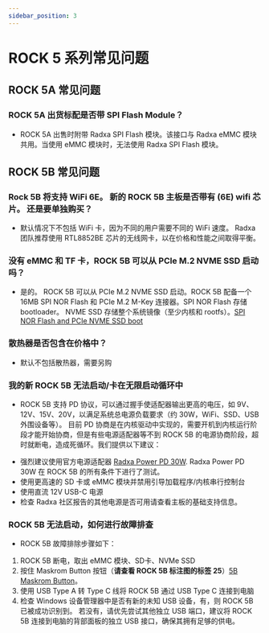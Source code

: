 ```yaml
---
sidebar_position: 3
---
```


# ROCK 5 系列常见问题

## ROCK 5A 常见问题

### ROCK 5A 出货标配是否带 SPI Flash Module？

- ROCK 5A 出售时附带 Radxa SPI Flash 模块。该接口与 Radxa eMMC 模块共用。当使用 eMMC 模块时，无法使用 Radxa SPI Flash 模块。

## ROCK 5B 常见问题

### Rock 5B 将支持 WiFi 6E。 新的 ROCK 5B 主板是否带有 (6E) wifi 芯片。 还是要单独购买？

- 默认情况下不包括 WiFi 卡，因为不同的用户需要不同的 WiFi 速度。 Radxa 团队推荐使用 RTL8852BE 芯片的无线网卡，以在价格和性能之间取得平衡。

### 没有 eMMC 和 TF 卡，ROCK 5B 可以从 PCIe M.2 NVME SSD 启动吗？

- 是的。 ROCK 5B 可以从 PCIe M.2 NVME SSD 启动。ROCK 5B 配备一个 16MB SPI NOR Flash 和 PCIe M.2 M-Key 连接器。SPI NOR Flash 存储 bootloader。 NVME SSD 存储整个系统镜像（至少内核和 rootfs）。[SPI NOR Flash and PCIe NVME SSD boot](/rock5/rock5b/low-level-dev/bootloader_spi_flash)

### 散热器是否包含在价格中？

- 默认不包括散热器，需要另购

### 我的新 ROCK 5B 无法启动/卡在无限启动循环中

- ROCK 5B 支持 PD 协议，可以通过握手使适配器输出更高的电压，如 9V、12V、15V、20V，以满足系统总电源负载要求（约 30W，WiFi、SSD、USB 外围设备等）。 目前 PD 协商是在内核驱动中实现的，需要开机到内核运行阶段才能开始协商，但是有些电源适配器等不到 ROCK 5B 的电源协商阶段，超时就断电，造成死循环。我们提供以下建议：

* 强烈建议使用官方电源适配器 [Radxa Power PD 30W](/accessories/pd_30w). Radxa Power PD 30W 在 ROCK 5B 的所有条件下进行了测试。
* 使用更高速的 SD 卡或 eMMC 模块并禁用引导加载程序/内核串行控制台
* 使用直流 12V USB-C 电源
* 检查 Radxa 社区报告的其他电源是否可用请查看主板的基础支持信息。

### ROCK 5B 无法启动，如何进行故障排查

- ROCK 5B 故障排除步骤如下：

1. ROCK 5B 断电，取出 eMMC 模块、SD卡、NVMe SSD
2. 按住 Maskrom Button 按钮（**请查看 ROCK 5B 标注图的标签 25**）[5B Maskrom Button](/rock5/rock5b)。
3. 使用 USB Type A 转 Type C 线将 ROCK 5B 通过 USB Type C 连接到电脑
4. 检查 Windows 设备管理器中是否有新的未知 USB 设备，有，则 ROCK 5B 已被成功识别到。 若没有，请优先尝试其他独立 USB 端口，建议将 ROCK 5B 连接到电脑的背部面板的独立 USB 接口，确保其拥有足够的供电。
